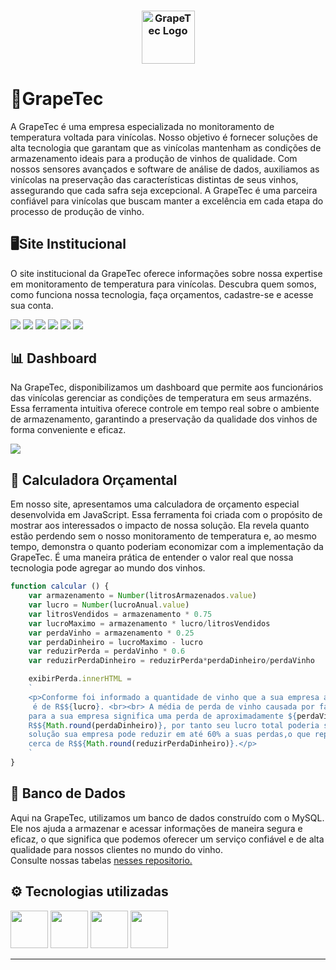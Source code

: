<h3 align="center">
  <img src="" alt="GrapeTec Logo" height="85"/>
</h3>

# 🍇GrapeTec
<p>
A GrapeTec é uma empresa especializada no monitoramento de temperatura voltada para vinícolas. Nosso objetivo é fornecer soluções de alta tecnologia que garantam que as vinícolas mantenham as condições de armazenamento ideais para a produção de vinhos de qualidade. Com nossos sensores avançados e software de análise de dados, auxiliamos as vinícolas na preservação das características distintas de seus vinhos, assegurando que cada safra seja excepcional. A GrapeTec é uma parceira confiável para vinícolas que buscam manter a excelência em cada etapa do processo de produção de vinho.
</p>

##  🖥️Site Institucional
<p>O site institucional da GrapeTec oferece informações sobre nossa expertise em monitoramento de temperatura para vinícolas. Descubra quem somos, como funciona nossa tecnologia, faça orçamentos, cadastre-se e acesse sua conta. </p>
<img  src="https://i.imgur.com/xiHH0qd.png"/>
<img  src="https://i.imgur.com/sittusF.png"/>
<img  src="https://i.imgur.com/PEPcEJs.png"/>
<img  src="https://i.imgur.com/DwDKEiZ.png"/>
<img  src="https://i.imgur.com/LmCLdd8.png"/>
<img src="https://i.imgur.com/7RuV6HM.png" />

## 📊 Dashboard
<p>
Na GrapeTec, disponibilizamos um dashboard que permite aos funcionários das vinícolas gerenciar as condições de temperatura em seus armazéns. Essa ferramenta intuitiva oferece controle em tempo real sobre o ambiente de armazenamento, garantindo a preservação da qualidade dos vinhos de forma conveniente e eficaz.
</p>
<img  src="https://i.imgur.com/DOuvgyT.png" />

## 🔢 Calculadora Orçamental
<p>Em nosso site, apresentamos uma calculadora de orçamento especial desenvolvida em JavaScript. Essa ferramenta foi criada com o propósito de mostrar aos interessados o impacto de nossa solução. Ela revela quanto estão perdendo sem o nosso monitoramento de temperatura e, ao mesmo tempo, demonstra o quanto poderiam economizar com a implementação da GrapeTec. É uma maneira prática de entender o valor real que nossa tecnologia pode agregar ao mundo dos vinhos.</p>

~~~javascript
function calcular () {
    var armazenamento = Number(litrosArmazenados.value)
    var lucro = Number(lucroAnual.value)
    var litrosVendidos = armazenamento * 0.75
    var lucroMaximo = armazenamento * lucro/litrosVendidos
    var perdaVinho = armazenamento * 0.25
    var perdaDinheiro = lucroMaximo - lucro
    var reduzirPerda = perdaVinho * 0.6
    var reduzirPerdaDinheiro = reduzirPerda*perdaDinheiro/perdaVinho

    exibirPerda.innerHTML =
    `
    <p>Conforme foi informado a quantidade de vinho que a sua empresa armazena é de ${armazenamento} litros, e o seu lucro anual
     é de R$${lucro}. <br><br> A média de perda de vinho causada por falta de controle de temperatura é de cerda de 25%, o que
    para a sua empresa significa uma perda de aproximadamente ${perdaVinho} litros. Esses litros perdidos representam aproximadamente
    R$${Math.round(perdaDinheiro)}, por tanto seu lucro total poderia ser de R$${Math.round(lucroMaximo)}.<br><br> Com a nossa
    solução sua empresa pode reduzir em até 60% a suas perdas,o que representa aproximadamente ${reduzirPerda} litros ou em dinheiro
    cerca de R$${Math.round(reduzirPerdaDinheiro)}.</p>
    `
}
~~~
## 💾 Banco de Dados
Aqui na GrapeTec, utilizamos um banco de dados construído com o MySQL. Ele nos ajuda a armazenar e acessar informações de maneira segura e eficaz, o que significa que podemos oferecer um serviço confiável e de alta qualidade para nossos clientes no mundo do vinho.
<br>Consulte nossas tabelas [nesses repositorio.](https://github.com/1ADSA-GrapeTec/GrapeTec/tree/main/Banco%20de%20Dados)


## ⚙ Tecnologias utilizadas
  
<img  src="https://cdn.jsdelivr.net/gh/devicons/devicon/icons/mysql/mysql-plain-wordmark.svg"  width="60"/> <img  src="https://cdn.jsdelivr.net/gh/devicons/devicon/icons/html5/html5-plain-wordmark.svg"  width="60"/> <img  src="https://cdn.jsdelivr.net/gh/devicons/devicon/icons/css3/css3-plain-wordmark.svg"  width="60"/> <img  src="https://cdn.jsdelivr.net/gh/devicons/devicon/icons/javascript/javascript-original.svg"  width="60"/>

<hr/>

